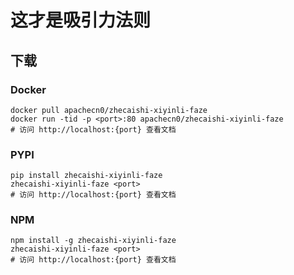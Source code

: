# 这才是吸引力法则

## 下载

### Docker

```
docker pull apachecn0/zhecaishi-xiyinli-faze
docker run -tid -p <port>:80 apachecn0/zhecaishi-xiyinli-faze
# 访问 http://localhost:{port} 查看文档
```

### PYPI

```
pip install zhecaishi-xiyinli-faze
zhecaishi-xiyinli-faze <port>
# 访问 http://localhost:{port} 查看文档
```

### NPM

```
npm install -g zhecaishi-xiyinli-faze
zhecaishi-xiyinli-faze <port>
# 访问 http://localhost:{port} 查看文档
```